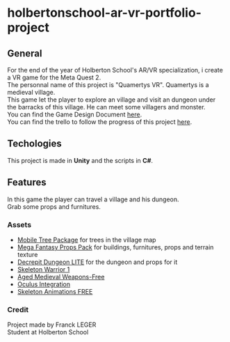 # holbertonschool-ar-vr-portfolio-project

## General

For the end of the year of Holberton School's AR/VR specialization, i create a VR game for the Meta Quest 2.</br>
The personnal name of this project is "Quamertys VR". Quamertys is a medieval village. </br>
This game let the player to explore an village and visit an dungeon under the barracks of this village. He can meet some villagers and monster. </br>
You can find the Game Design Document [here](https://docs.google.com/document/d/1FV9o9ZTJ_o5Due2tNIxa0VUPvKnmb9cYIImjElCkgic/edit). </br>
You can find the trello to follow the progress of this project [here](https://trello.com/b/gNRPHUWO/quamertys-vr).

## Techologies

This project is made in **Unity** and the scripts in **C#**.

## Features

In this game the player can travel a village and his dungeon.</br>
Grab some props and furnitures.

### Assets

* [Mobile Tree Package](https://assetstore.unity.com/packages/3d/vegetation/trees/mobile-tree-package-18866) for trees in the village map
* [Mega Fantasy Props Pack](https://assetstore.unity.com/packages/3d/environments/fantasy/mega-fantasy-props-pack-87811) for buildings, furnitures, props and terrain texture
* [Decrepit Dungeon LITE](https://assetstore.unity.com/packages/3d/environments/dungeons/decrepit-dungeon-lite-33936) for the dungeon and props for it
* [Skeleton Warrior 1](https://assetstore.unity.com/packages/3d/characters/humanoids/fantasy/skeleton-warrior-1-222338)
* [Aged Medieval Weapons-Free](https://assetstore.unity.com/packages/3d/props/weapons/aged-medieval-weapons-free-207255)
* [Oculus Integration](https://assetstore.unity.com/packages/tools/integration/oculus-integration-82022)
* [Skeleton Animations FREE](https://assetstore.unity.com/packages/3d/skeleton-animations-free-217504)

### Credit

Project made by Franck LEGER </br>
Student at Holberton School
